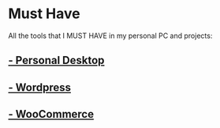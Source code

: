 # Must Have

All the tools that I MUST HAVE in my personal PC and projects:


## [**- Personal Desktop**](PersonalDesktop/)


## [**- Wordpress**](Wordpress/)


## [**- WooCommerce**](WooCommerce/)

